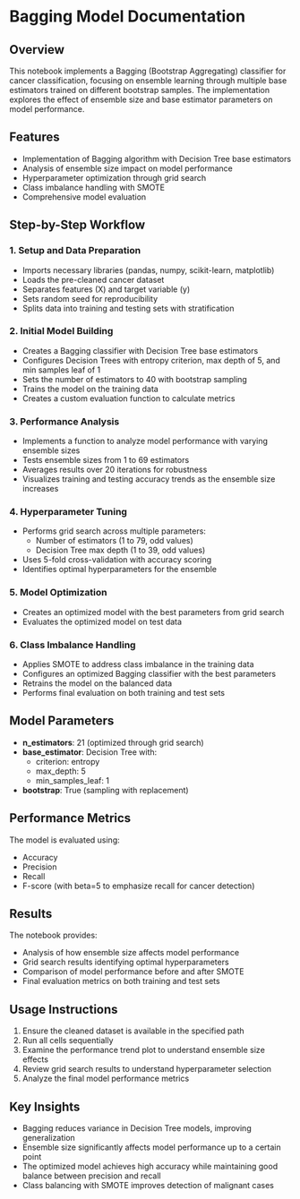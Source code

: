 # Bagging Model Documentation

## Overview
This notebook implements a Bagging (Bootstrap Aggregating) classifier for cancer classification, focusing on ensemble learning through multiple base estimators trained on different bootstrap samples. The implementation explores the effect of ensemble size and base estimator parameters on model performance.

## Features
- Implementation of Bagging algorithm with Decision Tree base estimators
- Analysis of ensemble size impact on model performance
- Hyperparameter optimization through grid search
- Class imbalance handling with SMOTE
- Comprehensive model evaluation

## Step-by-Step Workflow

### 1. Setup and Data Preparation
- Imports necessary libraries (pandas, numpy, scikit-learn, matplotlib)
- Loads the pre-cleaned cancer dataset
- Separates features (X) and target variable (y)
- Sets random seed for reproducibility
- Splits data into training and testing sets with stratification

### 2. Initial Model Building
- Creates a Bagging classifier with Decision Tree base estimators
- Configures Decision Trees with entropy criterion, max depth of 5, and min samples leaf of 1
- Sets the number of estimators to 40 with bootstrap sampling
- Trains the model on the training data
- Creates a custom evaluation function to calculate metrics

### 3. Performance Analysis
- Implements a function to analyze model performance with varying ensemble sizes
- Tests ensemble sizes from 1 to 69 estimators
- Averages results over 20 iterations for robustness
- Visualizes training and testing accuracy trends as the ensemble size increases

### 4. Hyperparameter Tuning
- Performs grid search across multiple parameters:
  - Number of estimators (1 to 79, odd values)
  - Decision Tree max depth (1 to 39, odd values)
- Uses 5-fold cross-validation with accuracy scoring
- Identifies optimal hyperparameters for the ensemble

### 5. Model Optimization
- Creates an optimized model with the best parameters from grid search
- Evaluates the optimized model on test data

### 6. Class Imbalance Handling
- Applies SMOTE to address class imbalance in the training data
- Configures an optimized Bagging classifier with the best parameters
- Retrains the model on the balanced data
- Performs final evaluation on both training and test sets

## Model Parameters
- **n_estimators**: 21 (optimized through grid search)
- **base_estimator**: Decision Tree with:
  - criterion: entropy
  - max_depth: 5
  - min_samples_leaf: 1
- **bootstrap**: True (sampling with replacement)

## Performance Metrics
The model is evaluated using:
- Accuracy
- Precision
- Recall
- F-score (with beta=5 to emphasize recall for cancer detection)

## Results
The notebook provides:
- Analysis of how ensemble size affects model performance
- Grid search results identifying optimal hyperparameters
- Comparison of model performance before and after SMOTE
- Final evaluation metrics on both training and test sets

## Usage Instructions
1. Ensure the cleaned dataset is available in the specified path
2. Run all cells sequentially
3. Examine the performance trend plot to understand ensemble size effects
4. Review grid search results to understand hyperparameter selection
5. Analyze the final model performance metrics

## Key Insights
- Bagging reduces variance in Decision Tree models, improving generalization
- Ensemble size significantly affects model performance up to a certain point
- The optimized model achieves high accuracy while maintaining good balance between precision and recall
- Class balancing with SMOTE improves detection of malignant cases
